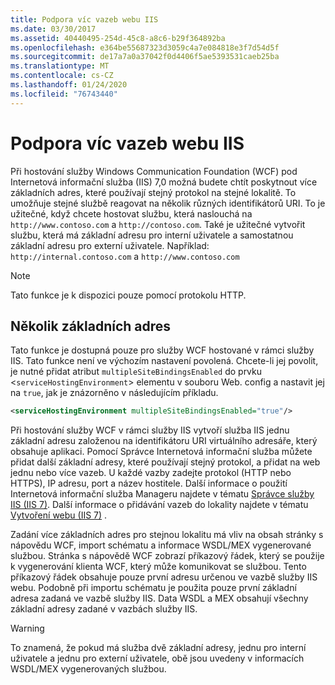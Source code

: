 ```yaml
---
title: Podpora víc vazeb webu IIS
ms.date: 03/30/2017
ms.assetid: 40440495-254d-45c8-a8c6-b29f364892ba
ms.openlocfilehash: e364be55687323d3059c4a7e084818e3f7d54d5f
ms.sourcegitcommit: de17a7a0a37042f0d4406f5ae5393531caeb25ba
ms.translationtype: MT
ms.contentlocale: cs-CZ
ms.lasthandoff: 01/24/2020
ms.locfileid: "76743440"
---
```

# <a name="supporting-multiple-iis-site-bindings"></a>Podpora víc vazeb webu IIS
Při hostování služby Windows Communication Foundation (WCF) pod Internetová informační služba (IIS) 7,0 možná budete chtít poskytnout více základních adres, které používají stejný protokol na stejné lokalitě. To umožňuje stejné službě reagovat na několik různých identifikátorů URI. To je užitečné, když chcete hostovat službu, která naslouchá na `http://www.contoso.com` a `http://contoso.com`. Také je užitečné vytvořit službu, která má základní adresu pro interní uživatele a samostatnou základní adresu pro externí uživatele. Například: `http://internal.contoso.com` a `http://www.contoso.com`  
  
> [!NOTE]
> Tato funkce je k dispozici pouze pomocí protokolu HTTP.  
  
## <a name="multiple-base-addresses"></a>Několik základních adres  
 Tato funkce je dostupná pouze pro služby WCF hostované v rámci služby IIS. Tato funkce není ve výchozím nastavení povolená. Chcete-li jej povolit, je nutné přidat atribut `multipleSiteBindingsEnabled` do prvku <`serviceHostingEnvironment`> elementu v souboru Web. config a nastavit jej na `true`, jak je znázorněno v následujícím příkladu.  
  
```xml  
<serviceHostingEnvironment multipleSiteBindingsEnabled="true"/>  
```  
  
 Při hostování služby WCF v rámci služby IIS vytvoří služba IIS jednu základní adresu založenou na identifikátoru URI virtuálního adresáře, který obsahuje aplikaci. Pomocí Správce Internetová informační služba můžete přidat další základní adresy, které používají stejný protokol, a přidat na web jednu nebo více vazeb. U každé vazby zadejte protokol (HTTP nebo HTTPS), IP adresu, port a název hostitele. Další informace o použití Internetová informační služba Manageru najdete v tématu [Správce služby IIS (IIS 7)](https://docs.microsoft.com/previous-versions/windows/it-pro/windows-server-2008-R2-and-2008/cc753842(v=ws.10)). Další informace o přidávání vazeb do lokality najdete v tématu [Vytvoření webu (IIS 7)](https://docs.microsoft.com/previous-versions/windows/it-pro/windows-server-2008-R2-and-2008/cc772350(v=ws.10)) .  
  
 Zadání více základních adres pro stejnou lokalitu má vliv na obsah stránky s nápovědu WCF, import schématu a informace WSDL/MEX vygenerované službou. Stránka s nápovědě WCF zobrazí příkazový řádek, který se použije k vygenerování klienta WCF, který může komunikovat se službou. Tento příkazový řádek obsahuje pouze první adresu určenou ve vazbě služby IIS webu. Podobně při importu schématu je použita pouze první základní adresa zadaná ve vazbě služby IIS. Data WSDL a MEX obsahují všechny základní adresy zadané v vazbách služby IIS.  
  
> [!WARNING]
> To znamená, že pokud má služba dvě základní adresy, jednu pro interní uživatele a jednu pro externí uživatele, obě jsou uvedeny v informacích WSDL/MEX vygenerovaných službou.
